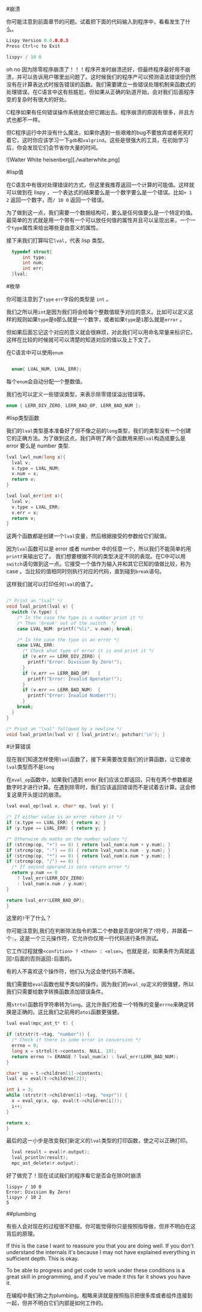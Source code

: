 #崩溃

  你可能注意到前面章节的问题。试着把下面的代码输入到程序中，看看发生了什么。

  ```c
Lispy Version 0.0.0.0.3
Press Ctrl+c to Exit

lispy> / 10 0
  ```

  oh no 因为除零程序崩溃了！！！程序开发时崩溃还好，但最终程序最好用不崩溃，并可以告诉用户哪里出问题了。这时候我们的程序产可以预测语法错误但仍然没有在计算表达式时报告错误的函数。我们需要建立一些错误处理机制来函数式的处理错误。在C语言中这有些尴尬，但如果从正确的轨道开始，会对我们后面程序变的复杂时有很大的好处。

  C程序如果有任何错误操作系统就会把它踢出去。程序崩溃的原因有很多，并且方式也都不一样。

  但C程序运行中并没有什么魔法，如果你遇到一些艰难的bug不要放弃或者死死盯着它，这时你应该学习一下`gdb`和`valgrind`。这些是很强大的工具，在初始学习后，你会发现它们会节省你大量的时间。

  ![Walter White heisenberg][./walterwhite.png]

#lisp值

  在C语言中有很对处理错误的方式，但这里我推荐返回一个计算的可能值。这样就可以做到在 lispy ，一个表达式的结果要么是一个数字要么是一个错误。比如`+ 1 2` 返回一个数字，而`/ 10 0` 返回一个错误。

  为了做到这一点，我们需要一个数据结构可，要么是任何值要么是一个特定的值。最简单的方式就是用一个带有一个可以放任何值的属性并且可以呈现出来，一个一个`type`属性来给出哪些是由意义的属性。

  接下来我们打算叫它`lval`，代表 lisp 类型。

  ```c
    typedef struct{
        int type;
        int num;
        int err;
    }lval;
  ```

#枚举

  你可能注意到了`type` `err`字段的类型是 `int` 。

  我们之所以用`int`是因为我们将会给每个整数值赋予对应的意义。比如可以定义这样的规则如果`type`是`0`那么就是一个数字，或者如果`type`是`1`那么就是`error` 。

  但如果后面忘记这个对应的意义就会很麻烦，对此我们可以用命名常量来标识它。这样在比较的时候就可可以清楚的知道对应的值以及上下文了。

  在C语言中可以使用`enum`

  ```c

    enum{ LVAL_NUM, LVAL_ERR};
  ```

  每个`enum`会自动分配一个整数值。
  
  我们也可以定义一些错误类型，来表示除零错误溢出错误等。

  ```c
enum { LERR_DIV_ZERO, LERR_BAD_OP, LERR_BAD_NUM };
  ```

#lisp类型函数

  我们的`lval`类型基本准备好了但不像之前的`long`类型，我们的类型没有一个创建它的正确方法。为了做到这点，我们声明了两个函数用来把`lval`构造成要么是 error 要么是 number 类型.

  ```c
lval lavl_num(long x){
    lval v;
    v.type = LVAL_NUM;
    v.num = x;
    return v;    
}

lval lval_err(int x){
    lval v;
    v.type = LVAL_ERR;
    v.err = x;
    return v;
}
  ```
  
  这两个函数都是创建一个`lval`变量，然后根据接受的参数给它们赋值。

  因为`lval`函数可以是 error 或者 number 中的任意一个，所以我们不能简单的用`printf`来输出它了。
我们想要根据不同的类型决定不同的表现。在C中可以用`switch`语句做到这一点。它接受一个值作为输入并和其它已知的值做比较，称为case 。当比较的值相同时则执行对应的代码，直到碰到`break`语句。

  这样我们就可以打印任何`lval`的值了。

```c

/* Print an "lval" */
void lval_print(lval v) {
  switch (v.type) {
    /* In the case the type is a number print it */
    /* Then 'break' out of the switch. */
    case LVAL_NUM: printf("%li", v.num); break;

    /* In the case the type is an error */
    case LVAL_ERR:
      /* Check what type of error it is and print it */
      if (v.err == LERR_DIV_ZERO) {
        printf("Error: Division By Zero!");
      }
      if (v.err == LERR_BAD_OP)   {
        printf("Error: Invalid Operator!");
      }
      if (v.err == LERR_BAD_NUM)  {
        printf("Error: Invalid Number!");
      }
    break;
  }
}

/* Print an "lval" followed by a newline */
void lval_println(lval v) { lval_print(v); putchar('\n'); }
```
#计算错误

  现在我们知道怎样使用`lval`函数了，接下来需要改变我们的计算函数，让它接收`lval`类型而不是`long`

  在`eval_op`函数中，如果我们遇到 error 我们应该立即返回，只有在两个参数都是数字时才进行计算。在遇到除零时，我们应该返回错误而不是试着去计算。这会修复这章开头提过的崩溃。

  ```c
lval eval_op(lval x, char* op, lval y) {

  /* If either value is an error return it */
  if (x.type == LVAL_ERR) { return x; }
  if (y.type == LVAL_ERR) { return y; }

  /* Otherwise do maths on the number values */
  if (strcmp(op, "+") == 0) { return lval_num(x.num + y.num); }
  if (strcmp(op, "-") == 0) { return lval_num(x.num - y.num); }
  if (strcmp(op, "*") == 0) { return lval_num(x.num * y.num); }
  if (strcmp(op, "/") == 0) {
    /* If second operand is zero return error */
    return y.num == 0 
      ? lval_err(LERR_DIV_ZERO) 
      : lval_num(x.num / y.num);
  }

  return lval_err(LERR_BAD_OP);
}
  ```

  这里的`?`干了什么？

  你可能注意到,我们在判断除法指令的第二个参数是否是0时用了`?`符号，并跟着一个`:`。这是一个三元操作符，它允许你仅用一行代码进行条件测试。

  它工作过程就像`<confition> ? <then> : <else>`。也就是说，如果条件为真就返回`?`后面的否则返回`:`后面的。

  有的人不喜欢这个操作符，他们认为这会使代码不清晰。

  我们需要给`eval`函数也赋予类似的操作。因为我们的`eval_op`定义的很强健，所以我们只需要给数字转换函数添加错误条件。

  用`strtol`函数将字符串转为`long`。这允许我们检查一个特殊的变量`errno`来确定转换是正确的。这比我们之前用的`atoi`函数更强健。

  ```c
lval eval(mpc_ast_t* t) {
  
  if (strstr(t->tag, "number")) {
    /* Check if there is some error in conversion */
    errno = 0;
    long x = strtol(t->contents, NULL, 10);
    return errno != ERANGE ? lval_num(x) : lval_err(LERR_BAD_NUM);
  }
  
  char* op = t->children[1]->contents;  
  lval x = eval(t->children[2]);
  
  int i = 3;
  while (strstr(t->children[i]->tag, "expr")) {
    x = eval_op(x, op, eval(t->children[i]));
    i++;
  }
  
  return x;  
}
  ```

  最后的这一小步是改变我们新定义的`lval`类型的打印函数，使之可以正确打印。

  ```c
    lval result = eval(r.output);
    lval_println(result);
    mpc_ast_delete(r.output);
  ```

  好了做完了！现在试试我们的程序看它是否会在除0时崩溃

  ```
lispy> / 10 0
Error: Division By Zero!
lispy> / 10 2
5
  ```

##plumbing

  有些人会对现在的过程很不舒服。你可能觉得你只是按照指导做，但并不明白在这背后的原理。

  If this is the case I want to reassure you that you are doing well. If you don't understand the internals it's because I may not have explained everything in sufficient depth. This is okay.

  To be able to progress and get code to work under these conditions is a great skill in programming, and if you've made it this far it shows you have it.

  在编程中我们称之为plumbing。粗略来讲就是按照指示把很多库或者组件连接到一起，但并不明白它们内部是如何工作的。
